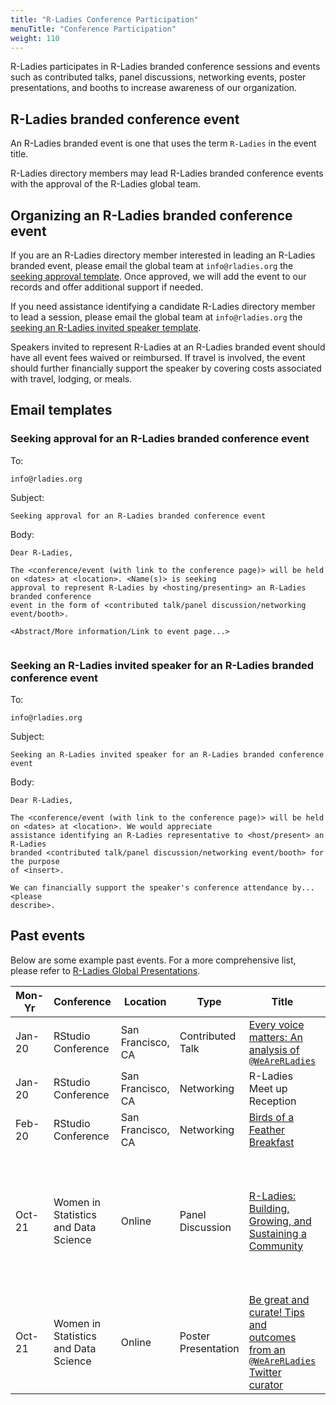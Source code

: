 ```yaml
---
title: "R-Ladies Conference Participation"
menuTitle: "Conference Participation"
weight: 110
---
```


R-Ladies participates in R-Ladies branded conference sessions and events such as
contributed talks, panel discussions, networking events, poster presentations, and booths to 
increase awareness of our organization.

## R-Ladies branded conference event

An R-Ladies branded event is one that uses the term `R-Ladies` in the event title.

R-Ladies directory members may lead R-Ladies branded conference events with the 
approval of the R-Ladies global team.


## Organizing an R-Ladies branded conference event

If you are an R-Ladies directory member interested in leading an R-Ladies branded 
event, please email the global team at `info@rladies.org` the 
[seeking approval template](#seeking-approval-for-an-R-Ladies-branded-conference-event).
Once approved, we will add the event to our records and offer additional support if needed.

If you need assistance identifying a candidate R-Ladies directory member to lead a session,
please email the global team at `info@rladies.org` the 
[seeking an R-Ladies invited speaker template](#seeking-an-R-Ladies-invited-speaker). 

Speakers invited to represent R-Ladies at an R-Ladies branded event should
have all event fees waived or reimbursed. If travel is involved, the 
event should further financially support the speaker by covering costs associated
with travel, lodging, or meals.

## Email templates

### Seeking approval for an R-Ladies branded conference event

To: 

```
info@rladies.org
```

Subject:

```
Seeking approval for an R-Ladies branded conference event
```

Body:

```
Dear R-Ladies,

The <conference/event (with link to the conference page)> will be held on <dates> at <location>. <Name(s)> is seeking
approval to represent R-Ladies by <hosting/presenting> an R-Ladies branded conference 
event in the form of <contributed talk/panel discussion/networking event/booth>.

<Abstract/More information/Link to event page...>


```


### Seeking an R-Ladies invited speaker for an R-Ladies branded conference event

To: 

```
info@rladies.org
```

Subject:

```
Seeking an R-Ladies invited speaker for an R-Ladies branded conference event
```

Body:

```
Dear R-Ladies,

The <conference/event (with link to the conference page)> will be held on <dates> at <location>. We would appreciate 
assistance identifying an R-Ladies representative to <host/present> an R-Ladies
branded <contributed talk/panel discussion/networking event/booth> for the purpose
of <insert>.

We can financially support the speaker's conference attendance by... <please 
describe>.

```



## Past events

Below are some example past events. For a more comprehensive list, 
please refer to [R-Ladies Global Presentations](https://github.com/rladies/rladies_global_presentations).

| Mon-Yr | Conference | Location | Type | Title | Speaker(s) |
|--------|------------|----------|------|-------|------------|
| Jan-20 | RStudio Conference | San Francisco, CA | Contributed Talk | [Every voice matters: An analysis of `@WeAreRLadies`](https://global.rstudio.com/authors/katherine-simeon/) | Katherine Simeon |        
| Jan-20 | RStudio Conference | San Francisco, CA | Networking       | R-Ladies Meet up Reception | |
| Feb-20 | RStudio Conference | San Francisco, CA | Networking       | [Birds of a Feather Breakfast](https://community.rstudio.com/t/r-ladies-at-rstudio-conf-2020/47714) | Hannah Frick & Erin LeDell | 
| Oct-21 | Women in Statistics and Data Science  | Online | Panel Discussion    | [R-Ladies: Building, Growing, and Sustaining a Community](https://ww2.amstat.org/meetings/wsds/2021/onlineprogram/Program.cfm)  | Mouna Belaid, Yanina Bellini Saibene, Shel Kariuki, Athanasia Mowinckel, Katherine Simeon |
| Oct-21 | Women in Statistics and Data Science  | Online |Poster Presentation | [Be great and curate! Tips and outcomes from an `@WeAreRLadies` Twitter curator](https://www.pipinghotdata.com/talks/2021-10-07-be-great-and-curate/) | Shannon Pileggi | 
